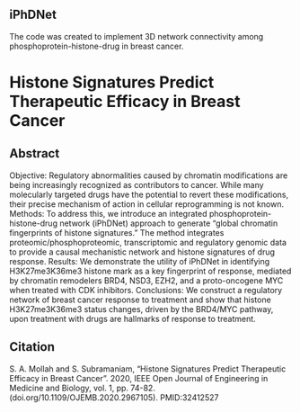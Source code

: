 ## iPhDNet

The code was created to implement 3D network connectivity among phosphoprotein-histone-drug in breast cancer.

#  Histone Signatures Predict Therapeutic Efficacy in Breast Cancer
## Abstract
Objective: Regulatory abnormalities caused by chromatin modifications are being increasingly recognized as contributors to cancer. While many molecularly targeted drugs have the potential to revert these modifications, their precise mechanism of action in cellular reprogramming is not known. Methods: To address this, we introduce an integrated phosphoprotein-histone-drug network (iPhDNet) approach to generate “global chromatin fingerprints of histone signatures.” The method integrates proteomic/phosphoproteomic, transcriptomic and regulatory genomic data to provide a causal mechanistic network and histone signatures of drug response. Results: We demonstrate the utility of iPhDNet in identifying H3K27me3K36me3 histone mark as a key fingerprint of response, mediated by chromatin remodelers BRD4, NSD3, EZH2, and a proto-oncogene MYC when treated with CDK inhibitors. Conclusions: We construct a regulatory network of breast cancer response to treatment and show that histone H3K27me3K36me3 status changes, driven by the BRD4/MYC pathway, upon treatment with drugs are hallmarks of response to treatment.

## Citation

S. A. Mollah and S. Subramaniam, “Histone Signatures Predict Therapeutic Efficacy in Breast Cancer”. 2020, IEEE Open Journal of Engineering in Medicine and Biology, vol. 1, pp. 74-82.  (doi.org/10.1109/OJEMB.2020.2967105). PMID:32412527
